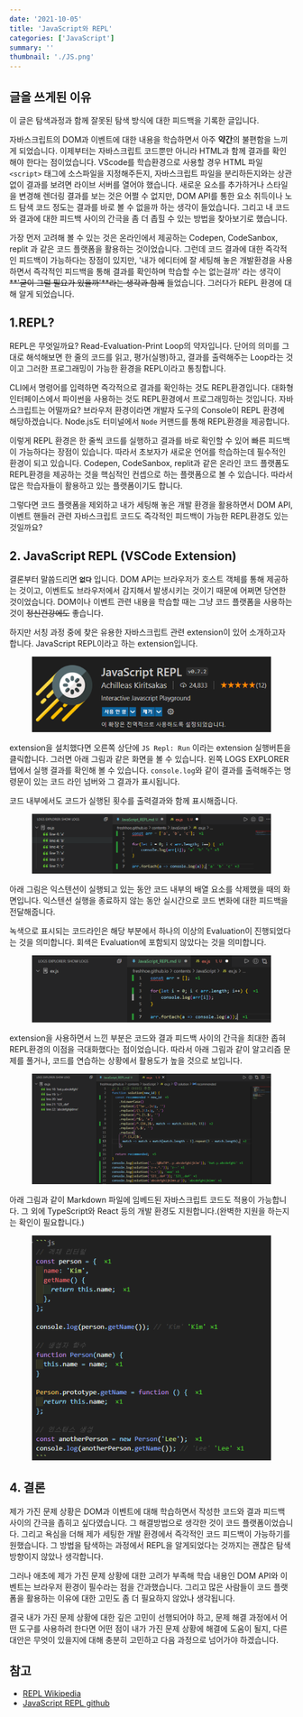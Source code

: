 ```yaml
---
date: '2021-10-05'
title: 'JavaScript와 REPL'
categories: ['JavaScript']
summary: ''
thumbnail: './JS.png'
---
```


## 글을 쓰게된 이유

이 글은 탐색과정과 함께 잘못된 탐색 방식에 대한 피드백을 기록한 글입니다.

자바스크립트의 DOM과 이벤트에 대한 내용을 학습하면서 아주 **약간**의 불편함을 느끼게 되었습니다. 이제부터는 자바스크립트 코드뿐만 아니라 HTML과 함께 결과를 확인해야 한다는 점이었습니다. VScode를 학습환경으로 사용할 경우 HTML 파일 `<script>` 태그에 소스파일을 지정해주든지, 자바스크립트 파일을 분리하든지와는 상관없이 결과를 보려면 라이브 서버를 열어야 했습니다. 새로운 요소를 추가하거나 스타일을 변경해 렌더링 결과를 보는 것은 어쩔 수 없지만, DOM API를 통한 요소 취득이나 노드 탐색 코드 정도는 결과를 바로 볼 수 없을까 하는 생각이 들었습니다. 그리고 내 코드와 결과에 대한 피드백 사이의 간극을 좀 더 좁힐 수 있는 방법을 찾아보기로 했습니다.

가장 먼저 고려해 볼 수 있는 것은 온라인에서 제공하는 Codepen, CodeSanbox, replit 과 같은 코드 플랫폼을 활용하는 것이었습니다. 그런데 코드 결과에 대한 즉각적인 피드백이 가능하다는 장점이 있지만, '내가 에디터에 잘 세팅해 놓은 개발환경을 사용하면서 즉각적인 피드백을 통해 결과를 확인하며 학습할 수는 없는걸까' 라는 생각이 ~~**'굳이 그럴 필요가 있을까'**라는 생각과 함께~~ 들었습니다. 그러다가 REPL 환경에 대해 알게 되었습니다.

## 1.REPL?

REPL은 무엇일까요? Read-Evaluation-Print Loop의 약자입니다. 단어의 의미를 그대로 해석해보면 한 줄의 코드를 읽고, 평가(실행)하고, 결과를 출력해주는 Loop라는 것이고 그러한 프로그래밍이 가능한 환경을 REPL이라고 통칭합니다.

CLI에서 명령어를 입력하면 즉각적으로 결과를 확인하는 것도 REPL환경입니다. 대화형 인터페이스에서 파이썬을 사용하는 것도 REPL환경에서 프로그래밍하는 것입니다. 자바스크립트는 어떨까요? 브라우저 환경이라면 개발자 도구의 Console이 REPL 환경에 해당하겠습니다. Node.js도 터미널에서 `Node` 커맨드를 통해 REPL환경을 제공합니다.

이렇게 REPL 환경은 한 줄씩 코드를 실행하고 결과를 바로 확인할 수 있어 빠른 피드백이 가능하다는 장점이 있습니다. 따라서 초보자가 새로운 언어를 학습하는데 필수적인 환경이 되고 있습니다. Codepen, CodeSanbox, replit과 같은 온라인 코드 플랫폼도 REPL환경을 제공하는 것을 핵심적인 컨셉으로 하는 플랫폼으로 볼 수 있습니다. 따라서 많은 학습자들이 활용하고 있는 플랫폼이기도 합니다.

그렇다면 코드 플랫폼을 제외하고 내가 세팅해 놓은 개발 환경을 활용하면서 DOM API, 이벤트 핸들러 관련 자바스크립트 코드도 즉각적인 피드백이 가능한 REPL환경도 있는 것일까요?

## 2. JavaScript REPL (VSCode Extension)

결론부터 말씀드리면 **`없다`** 입니다. DOM API는 브라우저가 호스트 객체를 통해 제공하는 것이고, 이벤트도 브라우저에서 감지해서 발생시키는 것이기 때문에 어쩌면 당연한 것이었습니다. DOM이나 이벤트 관련 내용을 학습할 때는 그냥 코드 플랫폼을 사용하는 것이 ~~정신건강에도~~ 좋습니다.

하지만 서칭 과정 중에 찾은 유용한 자바스크립트 관련 extension이 있어 소개하고자 합니다. JavaScript REPL이라고 하는 extension입니다.

<figure style = "display: block; text-align: center;">
<img src = "./images/repl_extension.PNG" alt="JavaScript REPL extension">
<figcaption style = "text-align: center; font-size: 12px; color: #808080">

</figcaption>

</figure>

extension을 설치했다면 오른쪽 상단에 `JS Repl: Run` 이라는 extension 실행버튼을 클릭합니다. 그러면 아래 그림과 같은 화면을 볼 수 있습니다. 왼쪽 LOGS EXPLORER 탭에서 실행 결과를 확인해 볼 수 있습니다. `console.log`와 같이 결과를 출력해주는 명령문이 있는 코드 라인 넘버와 그 결과가 표시됩니다.

코드 내부에서도 코드가 실행된 횟수를 출력결과와 함께 표시해줍니다.

<figure style = "display: block; text-align: center;">
<img src = "./images/repl_result2.PNG" alt="REPL result">
<figcaption style = "text-align: center; font-size: 12px; color: #808080">

</figcaption>

</figure>

아래 그림은 익스텐션이 실행되고 있는 동안 코드 내부의 배열 요소를 삭제했을 때의 화면입니다. 익스텐션 실행을 종료하지 않는 동안 실시간으로 코드 변화에 대한 피드백을 전달해줍니다.

녹색으로 표시되는 코드라인은 해당 부분에서 하나의 이상의 Evaluation이 진행되었다는 것을 의미합니다. 회색은 Evaluation에 포함되지 않았다는 것을 의미합니다.

<figure style = "display: block; text-align: center;">
<img src = "./images/repl_result3.PNG" alt="REPL result">
<figcaption style = "text-align: center; font-size: 12px; color: #808080">

</figcaption>

</figure>

extension을 사용하면서 느낀 부분은 코드와 결과 피드백 사이의 간극을 최대한 좁혀 REPL환경의 이점을 극대화했다는 점이었습니다. 따라서 아래 그림과 같이 알고리즘 문제를 풀거나, 코드를 연습하는 상황에서 활용도가 높을 것으로 보입니다.

<figure style = "display: block; text-align: center;">
<img src = "./images/repl_result1.PNG" alt="REPL result">
<figcaption style = "text-align: center; font-size: 12px; color: #808080">

</figcaption>

</figure>

아래 그림과 같이 Markdown 파일에 임베드된 자바스크립트 코드도 적용이 가능합니다. 그 외에 TypeScript와 React 등의 개발 환경도 지원합니다.(완벽한 지원을 하는지는 확인이 필요합니다.)

<figure style = "display: block; text-align: center;">
<img src = "./images/repl_result4.png" alt="REPL result">
<figcaption style = "text-align: center; font-size: 12px; color: #808080">

</figcaption>

</figure>

## 4. 결론

제가 가진 문제 상황은 DOM과 이벤트에 대해 학습하면서 작성한 코드와 결과 피드백 사이의 간극을 좁히고 싶다였습니다. 그 해결방법으로 생각한 것이 코드 플랫폼이었습니다. 그리고 욕심을 더해 제가 세팅한 개발 환경에서 즉각적인 코드 피드백이 가능하기를 원했습니다. 그 방법을 탐색하는 과정에서 REPL을 알게되었다는 것까지는 괜찮은 탐색 방향이지 않았나 생각합니다.

그러나 애초에 제가 가진 문제 상황에 대한 고려가 부족해 학습 내용인 DOM API와 이벤트는 브라우저 환경이 필수라는 점을 간과했습니다. 그리고 많은 사람들이 코드 플랫폼을 활용하는 이유에 대한 고민도 좀 더 필요하지 않았나 생각됩니다.

결국 내가 가진 문제 상황에 대한 깊은 고민이 선행되어야 하고, 문제 해결 과정에서 어떤 도구를 사용하려 한다면 어떤 점이 내가 가진 문제 상황에 해결에 도움이 될지, 다른 대안은 무엇이 있을지에 대해 충분히 고민하고 다음 과정으로 넘어가야 하겠습니다.

## 참고

- [REPL Wikipedia](https://ko.wikipedia.org/wiki/REPL)
- [JavaScript REPL github](https://github.com/axilleasiv/vscode-javascript-repl-docs)
